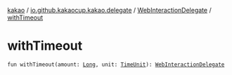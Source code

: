[kakao](../../index.md) / [io.github.kakaocup.kakao.delegate](../index.md) / [WebInteractionDelegate](index.md) / [withTimeout](./with-timeout.md)

# withTimeout

`fun withTimeout(amount: `[`Long`](https://kotlinlang.org/api/latest/jvm/stdlib/kotlin/-long/index.html)`, unit: `[`TimeUnit`](https://developer.android.com/reference/java/util/concurrent/TimeUnit.html)`): `[`WebInteractionDelegate`](index.md)